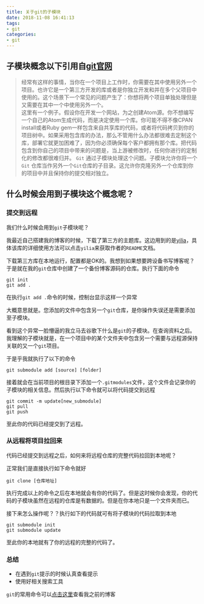 ```yaml
---
title: 关于git的子模块
date: 2018-11-08 16:41:13
tags:
- git
categories:  
- git
---
```


## 子模块概念以下引用自[git官网](https://git-scm.com/book/zh/v1/Git-%E5%B7%A5%E5%85%B7-%E5%AD%90%E6%A8%A1%E5%9D%97)

> 经常有这样的事情，当你在一个项目上工作时，你需要在其中使用另外一个项目。也许它是一个第三方开发的库或者是你独立开发和并在多个父项目中使用的。这个场景下一个常见的问题产生了：你想将两个项目单独处理但是又需要在其中一个中使用另外一个。  
> 这里有一个例子。假设你在开发一个网站，为之创建Atom源。你不想编写一个自己的Atom生成代码，而是决定使用一个库。你可能不得不像CPAN install或者Ruby gem一样包含来自共享库的代码，或者将代码拷贝到你的项目树中。如果采用包含库的办法，那么不管用什么办法都很难去定制这个库，部署它就更加困难了，因为你必须确保每个客户都拥有那个库。把代码包含到你自己的项目中带来的问题是，当上游被修改时，任何你进行的定制化的修改都很难归并。
> `Git` 通过子模块处理这个问题。子模块允许你将一个 `Git` 仓库当作另外一个`Git`仓库的子目录。这允许你克隆另外一个仓库到你的项目中并且保持你的提交相对独立。  

## 什么时候会用到子模块这个概念呢？

### 提交到远程

我们什么时候会用到`git`子模块呢？

我最近自己搭建我的博客的时候，下载了第三方的主题库。这边用到的是[yilia](https://github.com/litten/hexo-theme-yilia)，具体该库的详细使用方法可以点击`yilia`来获取作者的`README`文档。

下载第三方库在本地运行，配置都是OK的。我想到如果想要跨设备书写博客呢？于是就在我的`git`仓库中创建了一个备份博客源码的仓库。执行下面的命令

```git 提交命令
git init
git add .

```

在执行`git add .`命令的时候，控制台显示这样一个异常  



大概意思就是。您添加的文件中包含另一个`git`仓库，是你操作失误还是需要添加至子模块。

看到这个异常一脸懵逼的我立马去谷歌下什么是`git`的子模块。在查询资料之后。我理解的子模块就是，在一个项目中的某个文件夹中包含另一个需要与远程源保持关联的又一个`git`项目。

于是乎我就执行了以下的命令

```添加子模块
git submodule add [source] [folder]  

```  

接着就会在当前项目的根目录下添加一个`.gitmodules`文件，这个文件会记录你的子模块的相关信息。然后执行以下命令就可以将代码提交到远程  

```提交git代码
git commit -m update[new_submodule]
git pull
git push
```  

至此你的代码已经提交到了远程。

### 从远程将项目拉回来

代码已经提交到远程之后，如何来将远程仓库的完整代码拉回到本地呢？

正常我们是直接执行如下命令就好

```拉取代码
git clone [仓库地址]
```  
执行完成以上的命令之后在本地就会有你的代码了。但是这时候你会发现，你的代码的子模块虽然在远程的仓库是有数据的。但是在你本地只是一个文件夹而已。

接下来怎么操作呢？？执行如下的代码就可有将子模块的代码拉取到本地

```拉取子模块代码
git submodule init
git submodule update
```  

至此你的本地就有了你的远程的完整的代码了。  

### 总结

- 在遇到`git`提示的时候认真查看提示
- 使用好相关搜索工具

`git`的常用命令可以[点击这里](/2018/11/06/git常用命令集合)查看我之前的博客
